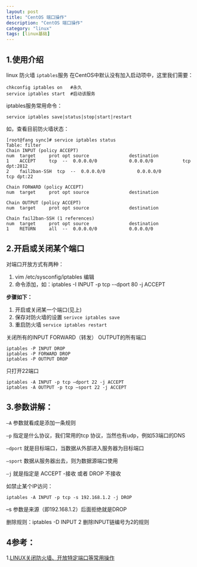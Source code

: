 ```yaml
---
layout: post
title: "CentOS 端口操作"
description: "CentOS 端口操作"
category: "linux"
tags: [linux基础]
---
```


<h2>1.使用介绍</h2>

<p>linux 防火墙 <code>iptables</code>服务 在CentOS中默认没有加入启动项中，这里我们需要：</p>

<pre><code>chkconfig iptables on   #永久
service iptables start  #启动该服务
</code></pre>

<p>iptables服务常用命令：</p>

<pre><code>service iptables save|status|stop|start|restart
</code></pre>

<!--more-->

<p>如，查看目前防火墙状态：</p>

<pre><code>[root@fang sync]# service iptables status
Table: filter
Chain INPUT (policy ACCEPT)
num  target     prot opt source               destination
1    ACCEPT     tcp  --  0.0.0.0/0            0.0.0.0/0           tcp dpt:2812
2    fail2ban-SSH  tcp  --  0.0.0.0/0            0.0.0.0/0           tcp dpt:22

Chain FORWARD (policy ACCEPT)
num  target     prot opt source               destination

Chain OUTPUT (policy ACCEPT)
num  target     prot opt source               destination

Chain fail2ban-SSH (1 references)
num  target     prot opt source               destination
1    RETURN     all  --  0.0.0.0/0            0.0.0.0/0
</code></pre>

<h2>2.开启或关闭某个端口</h2>

<p>对端口开放方式有两种：</p>

<ol>
<li>vim /etc/sysconfig/iptables   编辑</li>
<li>命令添加，如：iptables -I INPUT -p tcp --dport 80 -j ACCEPT</li>
</ol>

<p><strong>步骤如下：</strong></p>

<ol>
<li>开启或关闭某一个端口(见上)</li>
<li>保存对防火墙的设置  <code>serivce iptables save</code></li>
<li>重启防火墙    <code>service iptables restart</code></li>
</ol>

<p>关闭所有的INPUT FORWARD（转发） OUTPUT的所有端口</p>

<pre><code>iptables -P INPUT DROP
iptables -P FORWARD DROP
iptables -P OUTPUT DROP
</code></pre>

<p>只打开22端口</p>

<pre><code>iptables -A INPUT -p tcp –dport 22 -j ACCEPT
iptables -A OUTPUT -p tcp –sport 22 -j ACCEPT
</code></pre>

<h2>3.参数讲解：</h2>

<p><code>–A</code> 参数就看成是添加一条规则</p>

<p><code>–p</code> 指定是什么协议，我们常用的tcp 协议，当然也有udp，例如53端口的DNS</p>

<p><code>–dport</code> 就是目标端口，当数据从外部进入服务器为目标端口</p>

<p><code>–sport</code> 数据从服务器出去，则为数据源端口使用</p>

<p><code>–j</code> 就是指定是 ACCEPT -接收 或者 DROP 不接收</p>

<p>如禁止某个IP访问：</p>

<pre><code>iptables -A INPUT -p tcp -s 192.168.1.2 -j DROP
</code></pre>

<p>–s 参数是来源（即192.168.1.2）后面拒绝就是DROP</p>

<p>删除规则：iptables -D INPUT 2   删除INPUT链编号为2的规则</p>

<h2>4参考：</h2>

<p>1.<a href="http://www.oicto.com/linux-iptables/">LINUX关闭防火墙、开放特定端口等常用操作</a></p>
